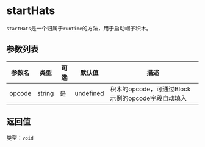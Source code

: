 # startHats

`startHats`是一个归属于`runtime`的方法，用于启动帽子积木。

## 参数列表

| 参数名 | 类型   | 可选 | 默认值    | 描述                                              |
|--------|--------|------|-----------|---------------------------------------------------|
| opcode | string | 是   | undefined | 积木的opcode，可通过Block示例的opcode字段自动填入 |

## 返回值

类型：`void`
